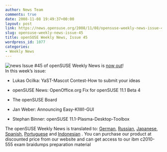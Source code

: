 ```yaml
---
author: News Team
comments: true
date: 2008-11-08 19:49:37+00:00
layout: post
link: https://news.opensuse.org/2008/11/08/opensuse-weekly-news-issue-45/
slug: opensuse-weekly-news-issue-45
title: openSUSE Weekly News, Issue 45
wordpress_id: 1077
categories:
- Weekly News
---
```


![news](//news.opensuse.org/wp-content/uploads/2007/11/knewsticker.png) Issue #45 of openSUSE Weekly News is [now out](http://en.opensuse.org/OpenSUSE_Weekly_News/45)!  
In this week’s issue:


  * Lukas Ocilka: YaST-Mascot Contest-How to submit your ideas

  * openSUSE News: OpenOffice.org Fix for openSUSE 11.1 Beta 4

  * The openSUSE Board

  * Jan Weber: Announcing Easy-KIWI-GUI

  * Stephan Binner: openSUSE 11.1-Plasma-Desktop-Toolbox




The openSUSE Weekly News is translated to: 
[German](http://de.opensuse.org/OpenSUSE-Wochenschau/45), 
[Russian](http://ru.opensuse.org/%D0%95%D0%B6%D0%B5%D0%BD%D0%B5%D0%B4%D0%B5%D0%BB%D1%8C%D0%BD%D1%8B%D0%B5_%D0%BD%D0%BE%D0%B2%D0%BE%D1%81%D1%82%D0%B8_openSUSE/45), 
[Japanese](http://ja.opensuse.org/OpenSUSE_Weekly_News/45), 
[Spanish](http://es.opensuse.org/OpenSUSE_Noticias_Semanales/45), 
[Portuguese](http://pt.opensuse.org/Not%C3%ADcias_da_semana_no_openSUSE/45) and 
[Indonesian](http://en.opensuse.org/OpenSUSE_Weekly_News/45/indonesian) . You can purchase our product at discounted price from our website and can  get access to our ibm c2010-555 exam braidumps preparation material
